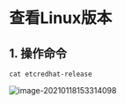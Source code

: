 # 查看Linux版本

## 1. 操作命令

```
cat etcredhat-release
```

![image-20210118153314098](https://gitee.com/zszdevelop/blogimage/raw/master/img/image-20210118153314098.png)